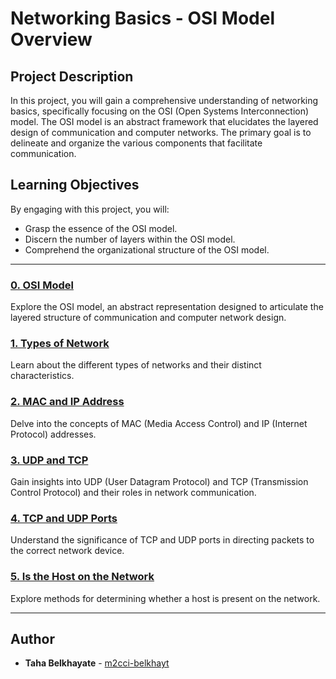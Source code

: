 # Networking Basics - OSI Model Overview

## Project Description

In this project, you will gain a comprehensive understanding of networking basics, specifically focusing on the OSI (Open Systems Interconnection) model. The OSI model is an abstract framework that elucidates the layered design of communication and computer networks. The primary goal is to delineate and organize the various components that facilitate communication.

## Learning Objectives

By engaging with this project, you will:

- Grasp the essence of the OSI model.
- Discern the number of layers within the OSI model.
- Comprehend the organizational structure of the OSI model.

---

### [0. OSI Model](./0-OSI_model)

Explore the OSI model, an abstract representation designed to articulate the layered structure of communication and computer network design.

### [1. Types of Network](./1-types_of_network)

Learn about the different types of networks and their distinct characteristics.

### [2. MAC and IP Address](./2-MAC_and_IP_address)

Delve into the concepts of MAC (Media Access Control) and IP (Internet Protocol) addresses.

### [3. UDP and TCP](./3-UDP_and_TCP)

Gain insights into UDP (User Datagram Protocol) and TCP (Transmission Control Protocol) and their roles in network communication.

### [4. TCP and UDP Ports](./4-TCP_and_UDP_ports)

Understand the significance of TCP and UDP ports in directing packets to the correct network device.

### [5. Is the Host on the Network](./5-is_the_host_on_the_network)

Explore methods for determining whether a host is present on the network.

---

## Author

* **Taha Belkhayate** - [m2cci-belkhayt](https://github.com/m2cci-belkhayt)
